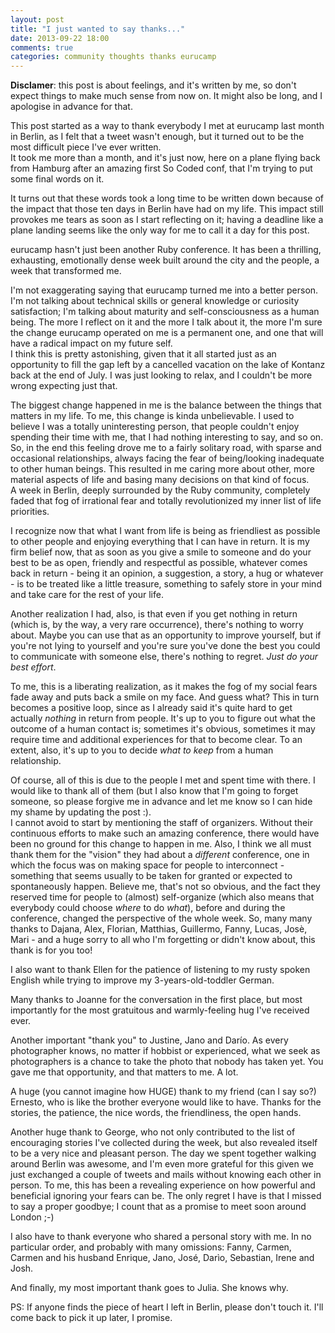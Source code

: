 ```yaml
---
layout: post
title: "I just wanted to say thanks..."
date: 2013-09-22 18:00
comments: true
categories: community thoughts thanks eurucamp
---
```

**Disclamer**: this post is about feelings, and it's written by me, so don't
expect things to make much sense from now on. It might also be long, and I apologise in
advance for that.

<!-- More -->
This post started as a way to thank everybody I met at eurucamp last month in
Berlin, as I felt that a tweet wasn't enough, but it turned out to be the most
difficult piece I've ever written.  
It took me more than a month, and it's just now, here on a plane flying back from Hamburg
after an amazing first So Coded conf, that I'm trying to put some final words on it.

It turns out that these words took a long time to be written down because of
the impact that those ten days in Berlin have had on my life. This impact
still provokes me tears as soon as I start reflecting on it; having a deadline
like a plane landing seems like the only way for me to call it a day for this
post.

eurucamp hasn't just been another Ruby conference. It has been a thrilling,
exhausting, emotionally dense week built around the city and the people, a week
that transformed me.

I'm not exaggerating saying that eurucamp turned me into a better person. I'm not talking
about technical skills or general knowledge or curiosity satisfaction; I'm talking about maturity and
self-consciousness as a human being. The more I reflect on it and the more I
talk about it, the more I'm sure the change eurucamp operated on me is a
permanent one, and one that will have a radical impact on my future self.  
I think this is pretty astonishing, given that it all started just as an opportunity
to fill the gap left by a cancelled vacation on the lake of Kontanz back at the
end of July. I was just looking to relax, and I couldn't be more wrong
expecting just that.

The biggest change happened in me is the balance between the things that
matters in my life. To me, this change is kinda unbelievable. I used to
believe I was a totally uninteresting person, that people couldn't enjoy
spending their time with me, that I had nothing interesting to say, and so on.
So, in the end this feeling drove me to a fairly solitary road, with
sparse and occasional relationships, always facing the fear of being/looking
inadequate to other human beings. This resulted in me caring more about other,
more material aspects of life and basing many decisions on that kind of focus.  
A week in Berlin, deeply surrounded by the Ruby community,
completely faded that fog of irrational fear and totally revolutionized my
inner list of life priorities.

I recognize now that what I want from life is being as friendliest as possible
to other people and enjoying everything that I can have in return. It is my
firm belief now, that as soon as you give a smile to someone and do your best
to be as open, friendly and respectful as possible, whatever comes back in return -
being it an opinion, a suggestion, a story, a hug or whatever - is to be
treated like a little treasure, something to safely store in your mind and take
care for the rest of your life.  

Another realization I had, also, is that even if you get nothing in return (which is,
by the way, a very rare occurrence), there's nothing to worry about. Maybe you
can use that as an opportunity to improve yourself, but if you're not lying to
yourself and you're sure you've done the best you could to communicate with
someone else, there's nothing to regret. _Just do your best effort_.

To me, this is a liberating realization, as it makes the fog of my social
fears fade away and puts back a smile on my face. And guess what? This in turn
becomes a positive loop, since as I already said it's quite hard to get actually
_nothing_ in return from people. It's up to you to figure out what the outcome
of a human contact is; sometimes it's obvious, sometimes it may require time
and additional experiences for that to become clear. To an extent, also, it's up to you
to decide _what to keep_ from a human relationship.

Of course, all of this is due to the people I met and spent time with there.
I would like to thank all of them (but I also know that I'm going to forget
someone, so please forgive me in advance and let me know so I can hide my shame
by updating the post :).  
I cannot avoid to start by mentioning
the staff of organizers. Without their continuous efforts to make such an
amazing conference, there would have been no ground for this change to happen
in me. Also, I think we all must thank them for the "vision" they had about a
_different_ conference, one in which the focus was on making space for people to
interconnect - something that seems usually to be taken for granted or expected
to spontaneously happen. Believe me, that's not so obvious, and the fact they reserved
time for people to (almost) self-organize (which also means that everybody
could choose _where_ to do _what_), before and during the conference,
changed the perspective of the whole week.
So, many many thanks to Dajana, Alex, Florian, Matthias, Guillermo, Fanny, Lucas, Josè,
Mari - and a huge sorry to all who I'm forgetting or didn't know about, this
thank is for you too!

I also want to thank Ellen for the patience of listening to my rusty spoken English
while trying to improve my 3-years-old-toddler German.

Many thanks to Joanne for the conversation in the first place, but most
importantly for the most gratuitous and warmly-feeling hug I've received ever.

Another important "thank you" to Justine, Jano and Darío. As every
photographer knows, no matter if hobbist or experienced, what we seek as
photographers is a chance to take the photo that nobody has taken yet. You gave
me that opportunity, and that matters to me. A lot.

A huge (you cannot imagine how HUGE) thank to my friend (can I say so?)
Ernesto, who is like the brother everyone would like to have. Thanks for the
stories, the patience, the nice words, the friendliness, the open hands.

Another huge thank to George, who not only contributed to the list of
encouraging stories I've collected during the week, but also revealed itself to
be a very nice and pleasant person. The day we spent together walking around
Berlin was awesome, and I'm even more grateful for this given we just exchanged
a couple of tweets and mails without knowing each other in person. To me, this
has been a revealing experience on how powerful and beneficial ignoring your
fears can be.
The only regret I have is that I missed to say a proper goodbye; I count that
as a promise to meet soon around London ;-)

I also have to thank everyone who shared a personal story with me. In no
particular order, and probably with many omissions: Fanny, Carmen, Carmen and
his husband Enrique, Jano, José, Darìo, Sebastian, Irene and Josh.

And finally, my most important thank goes to Julia. She knows why.

PS: If anyone finds the piece of heart I left in Berlin, please don't touch it.
I'll come back to pick it up later, I promise.
